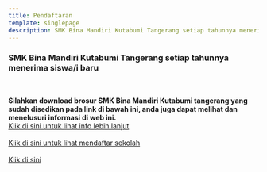 ```yaml
---
title: Pendaftaran
template: singlepage
description: SMK Bina Mandiri Kutabumi Tangerang setiap tahunnya menerima siswa/i baru dengan persyaratan yang ditentukan oleh pihak sekolah.
---
```


<h3>SMK Bina Mandiri Kutabumi Tangerang setiap tahunnya menerima siswa/i baru </h3>
<br>

**Silahkan download brosur SMK Bina Mandiri Kutabumi tangerang yang sudah disedikan pada link di bawah ini, anda juga dapat melihat dan menelusuri informasi di web ini.**<br>
[Klik di sini untuk lihat info lebih lanjut](https://heylink.me/ppdbbima)<br><br>
[Klik di sini untuk lihat mendaftar sekolah ](https://docs.google.com/forms/d/e/1FAIpQLScwFHTMGuqWSe-W58Z8TSpUBaycrQYj-k1G68AtZD6f9V0IrQ/viewform)<br><br>
[Klik di sini](Sekolah.PNG)<br><br>

<!--
**Applications are invited for admission to the B.Tech Management Quota Seats (2020-21) reserved for children of Co-operative Sector employees in CAPE Engineering Colleges.**<br>
For more details and vaccancy position please call **Admission Help line Number:- 9188255056**<br><br>
[Click here to download application form](Applnform_Co-op-_Reserved_seat.pdf)<br><br>
[Click here to download Certificate Proforma](Proforma_of_certificate.pdf)<br><br>
[Click here to Fees and other details](Details_Co-op._Reserved_seat.pdf)<br><br>
# **Eligibility criteria for NRI Quota**
**Applications are invited for admission to the B.Tech Management Quota Seats (2021-22) reserved for children of Co-operative Sector employees in CAPE Engineering Colleges.**<br>
-->
<!--
<br>
[Click here to download Notification](Procedure_ApplicationForm_CapeEmployees_students.pdf)<br><br>
[Click here to download Certificate Proforma](Proforma_Co-operative_Sector_Certificate.pdf)<br><br>
-->
<!--[Click here to Fees and other details](Details_Co-op._Reserved_seat.pdf)<br><br>
-->
<!--
<h3>B.Tech Lateral Entry Admission 2021 </h3>
<br>
B.Tech Lateral Entry Entrance examination registration is open now. Apply at
<br>
[www.admissions.dtekerala.gov.in](http://admissions.dtekerala.gov.in)
<br>
Last date for applying 09.10.2021<br>
<br>
Application fee Rs 750/- for general candidates and Rs. 375 for SC/ST candidates.
 <br>
 <br>

<h3>B.Tech NRI Admission 2021 </h3>
-->
